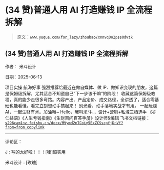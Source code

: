 # (34 赞)普通人用 AI 打造赚钱 IP 全流程拆解

> 原文：[`www.yuque.com/for_lazy/zhoubao/xnnvq0o2pss0dvtk`](https://www.yuque.com/for_lazy/zhoubao/xnnvq0o2pss0dvtk)

## (34 赞)普通人用 AI 打造赚钱 IP 全流程拆解

作者： 米斗设计

日期：2025-06-13

项目实操 航海好事 强烈推荐给最近在做自媒体、做 IP、做知识变现的朋友，这篇是保姆级拆解，尤其适合不知道自己“下一步该干嘛”的阶段！
收藏这篇保姆级教程，真的能少走很多弯路。内容产出、产品定价、成交路径，全讲透了，适合零基础也能看懂。看完立刻想动手搞起来！ 别光看，动手落地实战才有用。
一起玩赚 AI，一起生财有术。加油哦~ Hello，我叫米斗，，设计+营销+私域三栖选手 《亦仁益语》《人生亏钱指南》《生财百问百答手册》设计师&编辑
飞书文档链接： [`s296cam1nz.feishu.cn/docx/MVymd2nTCoiy5ExZCSscpfjDnVf?from=from_copylink`](https://s296cam1nz.feishu.cn/docx/MVymd2nTCoiy5ExZCSscpfjDnVf?from=from_copylink)

* * *

评论区：

J : 写的太好啦！！！[哇]超实用

米斗设计 : [玫瑰]